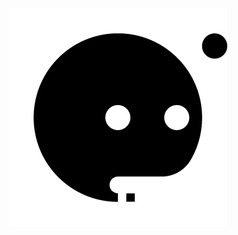 <!doctype html>
<html>
<head>
<meta charset="utf-8">
<title>无标题文档</title>
</head>

<body>
<img src="1.png">
</body>
</html>
